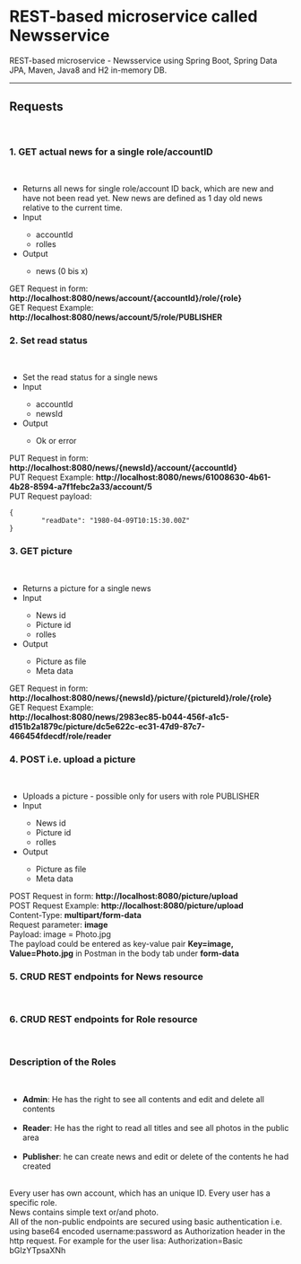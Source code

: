 # REST-based microservice called Newsservice
REST-based microservice - Newsservice using Spring Boot, Spring Data JPA, Maven, Java8 and H2 in-memory DB.
<hr>
<h2>Requests</h2> <br>
<h3>1. GET actual news for a single role/accountID</h3><br>
<ul>
  <li>Returns all news for single role/account ID back, which are new and have not been read yet. New news are defined as 1 day old news relative to the current time.</li>
  <li>Input</li>
  <ul>
        <li>accountId</li>
        <li>rolles</li>
  </ul>
  <li>Output</li>
    <ul>
        <li>news (0 bis x)</li>
  </ul>
</ul>
GET Request in form: <b>http://localhost:8080/news/account/{accountId}/role/{role}</b> <br>
GET Request Example: <b>http://localhost:8080/news/account/5/role/PUBLISHER</b>
<h3>2. Set read status</h3><br>
<ul>
  <li>Set the read status for a single news</li>
  <li>Input</li>
  <ul>
        <li>accountId</li>
        <li>newsId</li>
  </ul>
  <li>Output</li>
    <ul>
        <li>Ok or error</li>
  </ul>
</ul>
PUT Request in form: <b>http://localhost:8080/news/{newsId}/account/{accountId}</b> <br>
PUT Request Example: <b>http://localhost:8080/news/61008630-4b61-4b28-8594-a7f1febc2a33/account/5</b> <br>
PUT Request payload: <br>
<code>
{
        "readDate": "1980-04-09T10:15:30.00Z"
}
</code>
<h3>3. GET picture</h3><br>
<ul>
  <li>Returns a picture for a single news</li>
  <li>Input</li>
  <ul>
        <li>News id</li>
        <li>Picture id</li>
        <li>rolles</li>
  </ul>
  <li>Output</li>
    <ul>
        <li>Picture as file</li>
        <li>Meta data</li>
  </ul>
</ul>
GET Request in form: <b>http://localhost:8080/news/{newsId}/picture/{pictureId}/role/{role}</b> <br>
GET Request Example: <br> <b>http://localhost:8080/news/2983ec85-b044-456f-a1c5-d151b2a1879c/picture/dc5e622c-ec31-47d9-87c7-466454fdecdf/role/reader</b> <br>
<h3>4. POST i.e. upload a picture</h3><br>
<ul>
  <li>Uploads a picture - possible only for users with role PUBLISHER</li>
  <li>Input</li>
  <ul>
        <li>News id</li>
        <li>Picture id</li>
        <li>rolles</li>
  </ul>
  <li>Output</li>
    <ul>
        <li>Picture as file</li>
        <li>Meta data</li>
  </ul>
</ul>
POST Request in form: <b>http://localhost:8080/picture/upload</b> <br>
POST Request Example: <b>http://localhost:8080/picture/upload</b> <br>
Content-Type: <b>multipart/form-data</b> <br>
Request parameter: <b>image</b> <br>
Payload: image = Photo.jpg <br>
The payload could be entered as key-value pair <b>Key=image, Value=Photo.jpg</b> in Postman in the body tab under <b>form-data</b> <br> 
<h3>5. CRUD REST endpoints for News resource</h3><br>
<h3>6. CRUD REST endpoints for Role resource</h3><br>
<h3>Description of the Roles</h3><br>
<ul>
  <li><b>Admin</b>: He has the right to see all contents and edit and delete all contents</li> <br>
  <li><b>Reader</b>: He has the right to read all titles and see all photos in the public area</li> <br>
  <li><b>Publisher</b>: he can create news and edit or delete of the contents he had created</li> <br>
</ul>
Every user has own account, which has an unique ID. Every user has a specific role. <br>
News contains simple text or/and photo. <br>
All of the non-public endpoints are secured using basic authentication i.e. using base64 encoded username:password as Authorization header in the http request.
For example for the user lisa: Authorization=Basic bGlzYTpsaXNh


